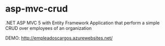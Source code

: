 # asp-mvc-crud
.NET ASP MVC 5 with Entity Framework Application that perform a simple CRUD over employees of an organization

DEMO: http://empleadoscargos.azurewebsites.net/
